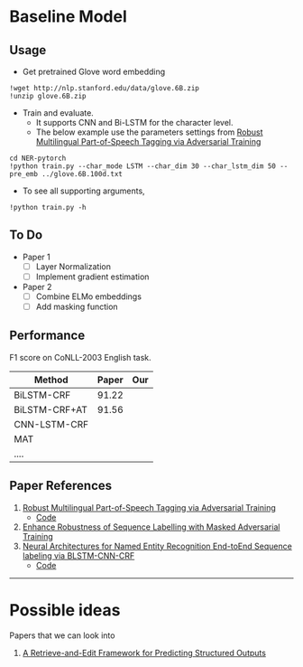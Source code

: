 # Baseline Model
## Usage
+ Get pretrained Glove word embedding
```
!wget http://nlp.stanford.edu/data/glove.6B.zip
!unzip glove.6B.zip
```
+ Train and evaluate.
   + It supports CNN and Bi-LSTM for the character level.
   + The below example use the parameters settings from [Robust Multilingual Part-of-Speech Tagging via Adversarial Training](https://www.aclweb.org/anthology/N18-1089.pdf)
```
cd NER-pytorch
!python train.py --char_mode LSTM --char_dim 30 --char_lstm_dim 50 --pre_emb ../glove.6B.100d.txt
```
+ To see all supporting arguments,
```
!python train.py -h
```

## To Do
+ Paper 1
   - [ ] Layer Normalization
   - [ ] Implement gradient estimation

+ Paper 2
   - [ ] Combine ELMo embeddings
   - [ ] Add masking function

## Performance
F1 score on CoNLL-2003 English task.

| Method        | Paper | Our |
|---------------|-------|-----|
| BiLSTM-CRF    | 91.22 |     |
| BiLSTM-CRF+AT | 91.56 |     |
| CNN-LSTM-CRF  |       |     |
| MAT           |       |     |
| ....          |       |     |

## Paper References
1. [Robust Multilingual Part-of-Speech Tagging via Adversarial Training](https://www.aclweb.org/anthology/N18-1089.pdf)
   - [Code](https://github.com/michiyasunaga/pos_adv)
2. [Enhance Robustness of Sequence Labelling with Masked Adversarial Training](https://www.aclweb.org/anthology/2020.findings-emnlp.28/)
3. [Neural Architectures for Named Entity Recognition End-toEnd Sequence labeling via BLSTM-CNN-CRF](https://arxiv.org/pdf/1603.01354.pdf)
   - [Code](https://github.com/glample/tagger)
---
# Possible ideas
Papers that we can look into
1. [A Retrieve-and-Edit Framework for Predicting Structured Outputs](https://papers.nips.cc/paper/2018/file/cd17d3ce3b64f227987cd92cd701cc58-Paper.pdf)

